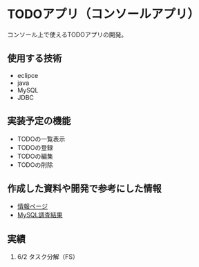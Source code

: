 # TODOアプリ（コンソールアプリ）
コンソール上で使えるTODOアプリの開発。

## 使用する技術
- eclipce
- java
- MySQL
- JDBC

## 実装予定の機能
- TODOの一覧表示
- TODOの登録
- TODOの編集
- TODOの削除

## 作成した資料や開発で参考にした情報
- [情報ページ](./document/document_top.md)
- [MySQL調査結果](./document/mysql.md)

## 実績
1. 6/2 タスク分解（FS）
